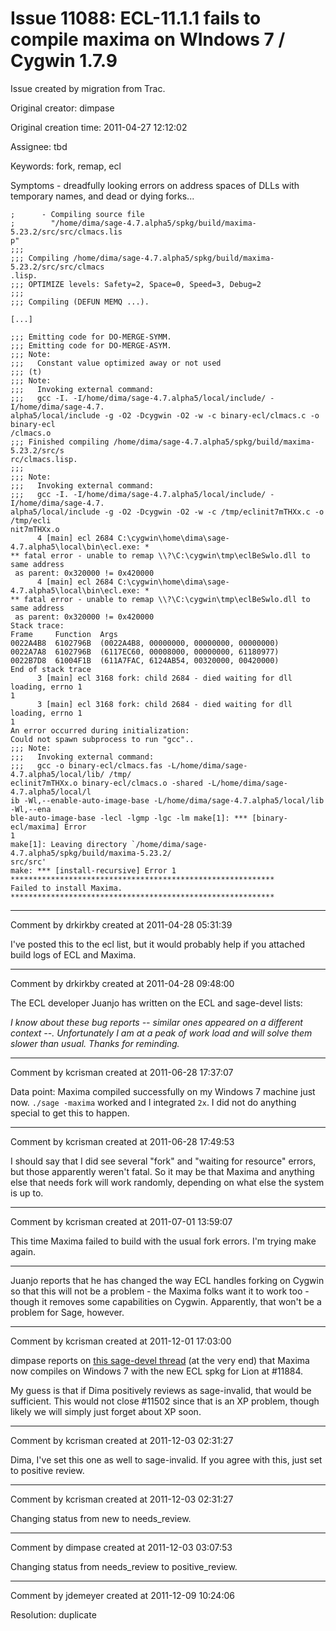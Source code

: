 # Issue 11088: ECL-11.1.1 fails to compile maxima on WIndows 7 / Cygwin 1.7.9

Issue created by migration from Trac.

Original creator: dimpase

Original creation time: 2011-04-27 12:12:02

Assignee: tbd

Keywords: fork, remap, ecl

Symptoms - dreadfully looking errors on address spaces of DLLs with temporary names, and dead or dying forks...
 

```
;      - Compiling source file
;        "/home/dima/sage-4.7.alpha5/spkg/build/maxima-5.23.2/src/src/clmacs.lis
p"
;;;
;;; Compiling /home/dima/sage-4.7.alpha5/spkg/build/maxima-5.23.2/src/src/clmacs
.lisp.
;;; OPTIMIZE levels: Safety=2, Space=0, Speed=3, Debug=2
;;;
;;; Compiling (DEFUN MEMQ ...).

[...]

;;; Emitting code for DO-MERGE-SYMM.
;;; Emitting code for DO-MERGE-ASYM.
;;; Note:
;;;   Constant value optimized away or not used
;;; (t)
;;; Note:
;;;   Invoking external command:
;;;   gcc -I. -I/home/dima/sage-4.7.alpha5/local/include/ -I/home/dima/sage-4.7.
alpha5/local/include -g -O2 -Dcygwin -O2 -w -c binary-ecl/clmacs.c -o binary-ecl
/clmacs.o
;;; Finished compiling /home/dima/sage-4.7.alpha5/spkg/build/maxima-5.23.2/src/s
rc/clmacs.lisp.
;;;
;;; Note:
;;;   Invoking external command:
;;;   gcc -I. -I/home/dima/sage-4.7.alpha5/local/include/ -I/home/dima/sage-4.7.
alpha5/local/include -g -O2 -Dcygwin -O2 -w -c /tmp/eclinit7mTHXx.c -o /tmp/ecli
nit7mTHXx.o
      4 [main] ecl 2684 C:\cygwin\home\dima\sage-4.7.alpha5\local\bin\ecl.exe: *
** fatal error - unable to remap \\?\C:\cygwin\tmp\eclBeSwlo.dll to same address
 as parent: 0x320000 != 0x420000
      4 [main] ecl 2684 C:\cygwin\home\dima\sage-4.7.alpha5\local\bin\ecl.exe: *
** fatal error - unable to remap \\?\C:\cygwin\tmp\eclBeSwlo.dll to same address
 as parent: 0x320000 != 0x420000
Stack trace:
Frame     Function  Args
0022A4B8  6102796B  (0022A4B8, 00000000, 00000000, 00000000)
0022A7A8  6102796B  (6117EC60, 00008000, 00000000, 61180977)
0022B7D8  61004F1B  (611A7FAC, 6124AB54, 00320000, 00420000)
End of stack trace
      3 [main] ecl 3168 fork: child 2684 - died waiting for dll loading, errno 1
1
      3 [main] ecl 3168 fork: child 2684 - died waiting for dll loading, errno 1
1
An error occurred during initialization:
Could not spawn subprocess to run "gcc"..
;;; Note:
;;;   Invoking external command:
;;;   gcc -o binary-ecl/clmacs.fas -L/home/dima/sage-4.7.alpha5/local/lib/ /tmp/
eclinit7mTHXx.o binary-ecl/clmacs.o -shared -L/home/dima/sage-4.7.alpha5/local/l
ib -Wl,--enable-auto-image-base -L/home/dima/sage-4.7.alpha5/local/lib -Wl,--ena
ble-auto-image-base -lecl -lgmp -lgc -lm make[1]: *** [binary-ecl/maxima] Error
1
make[1]: Leaving directory `/home/dima/sage-4.7.alpha5/spkg/build/maxima-5.23.2/
src/src'
make: *** [install-recursive] Error 1
***********************************************************
Failed to install Maxima.
***********************************************************
```



---

Comment by drkirkby created at 2011-04-28 05:31:39

I've posted this to the ecl list, but it would probably help if you attached build logs of ECL and Maxima.


---

Comment by drkirkby created at 2011-04-28 09:48:00

The ECL developer Juanjo has written on the ECL and sage-devel lists:

_I know about these bug reports -- similar ones appeared on a different context --. Unfortunately I am at a peak of work load and will solve them slower than usual. Thanks for reminding._


---

Comment by kcrisman created at 2011-06-28 17:37:07

Data point:  Maxima compiled successfully on my Windows 7 machine just now.  `./sage -maxima` worked and I integrated `2x`.   I did not do anything special to get this to happen.


---

Comment by kcrisman created at 2011-06-28 17:49:53

I should say that I did see several "fork" and "waiting for resource" errors, but those apparently weren't fatal.  So it may be that Maxima and anything else that needs fork will work randomly, depending on what else the system is up to.


---

Comment by kcrisman created at 2011-07-01 13:59:07

This time Maxima failed to build with the usual fork errors.   I'm trying make again. 

----

Juanjo reports that he has changed the way ECL handles forking on Cygwin so that this will not be a problem - the Maxima folks want it to work too - though it removes some capabilities on Cygwin.  Apparently, that won't be a problem for Sage, however.


---

Comment by kcrisman created at 2011-12-01 17:03:00

dimpase reports on [this sage-devel thread](http://groups.google.com/group/sage-devel/browse_thread/thread/1a3ddc6dd70fa8aa) (at the very end) that Maxima now compiles on Windows 7 with the new ECL spkg for Lion at #11884.

My guess is that if Dima positively reviews as sage-invalid, that would be sufficient.  This would not close #11502 since that is an XP problem, though likely we will simply just forget about XP soon.


---

Comment by kcrisman created at 2011-12-03 02:31:27

Dima, I've set this one as well to sage-invalid.  If you agree with this, just set to positive review.


---

Comment by kcrisman created at 2011-12-03 02:31:27

Changing status from new to needs_review.


---

Comment by dimpase created at 2011-12-03 03:07:53

Changing status from needs_review to positive_review.


---

Comment by jdemeyer created at 2011-12-09 10:24:06

Resolution: duplicate
